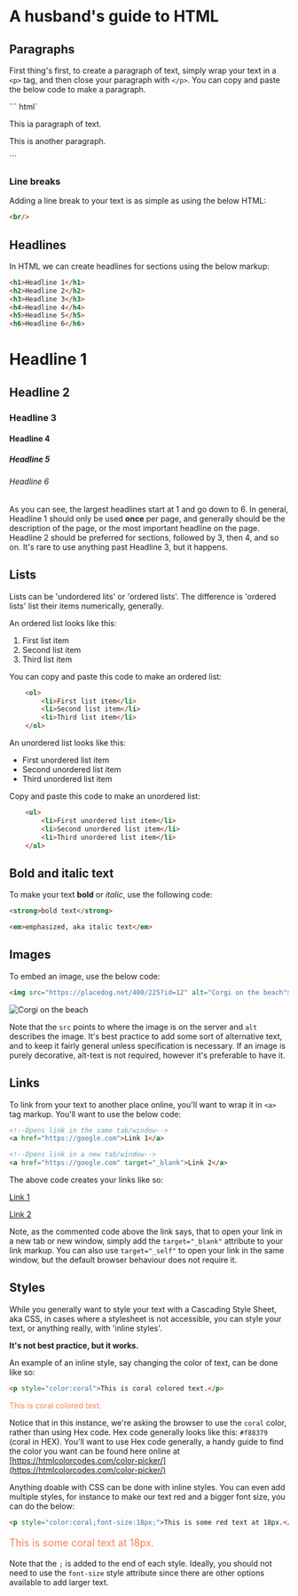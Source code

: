 # A husband's guide to HTML

## Paragraphs

First thing's first, to create a paragraph of text, simply wrap your text in a `<p>` tag, and then close your paragraph with `</p>`. You can copy and paste the below code to make a paragraph.

``` html`
<p>This ia paragraph of text.</p>

<p>This is another paragraph.</p>
```

### Line breaks

Adding a line break to your text is as simple as using the below HTML:

```html
<br/>
```

## Headlines

In HTML we can create headlines for sections using the below markup:

```html
<h1>Headline 1</h1>
<h2>Headline 2</h2>
<h3>Headline 3</h3>
<h4>Headline 4</h4>
<h5>Headline 5</h5>
<h6>Headline 6</h6>
```

# Headline 1
## Headline 2
### Headline 3
#### Headline 4
##### Headline 5
###### Headline 6

As you can see, the largest headlines start at 1 and go down to 6. In general, Headline 1 should only be used **once** per page, and generally should be the description of the page, or the most important headline on the page. Headline 2 should be preferred for sections, followed by 3, then 4, and so on. It's rare to use anything past Headline 3, but it happens.


## Lists

Lists can be 'undordered lits' or 'ordered lists'. The difference is 'ordered lists' list their items numerically, generally.

An ordered list looks like this:

1. First list item
2. Second list item
3. Third list item

You can copy and paste this code to make an ordered list:

```html
    <ol>
        <li>First list item</li>
        <li>Second list item</li>
        <li>Third list item</li>
    </ol>
```

An unordered list looks like this:

* First unordered list item
* Second unordered list item
* Third unordered list item

Copy and paste this code to make an unordered list:

```html
    <ul>
        <li>First unordered list item</li>
        <li>Second unordered list item</li>
        <li>Third unordered list item</li>
    </ul>
```

## Bold and italic text

To make your text **bold** or _italic_, use the following code:

```html
<strong>bold text</strong>

<em>emphasized, aka italic text</em>
```

## Images

To embed an image, use the below code:

```html
<img src="https://placedog.net/400/225?id=12" alt="Corgi on the beach">
```

![Corgi on the beach](https://placedog.net/400/225?id=12 "Corgi on the beach")

Note that the `src` points to where the image is on the server and `alt` describes the image. It's best practice to add some sort of alternative text, and to keep it fairly general unless specification is necessary. If an image is purely decorative, alt-text is not required, however it's preferable to have it.

## Links

To link from your text to another place online, you'll want to wrap it in `<a>` tag markup. You'll want to use the below code:

```html
<!--Opens link in the same tab/window-->
<a href="https://google.com">Link 1</a>

<!--Opens link in a new tab/window-->
<a href="https://google.com" target="_blank">Link 2</a>
```
The above code creates your links like so:

<a href="https://google.com">Link 1</a>

<a href="https://google.com" target="_blank">Link 2</a>

Note, as the commented code above the link says, that to open your link in a new tab or new window, simply add the `target="_blank"` attribute to your link markup. You can also use `target="_self"` to open your link in the same window, but the default browser behaviour does not require it.

## Styles

While you generally want to style your text with a Cascading Style Sheet, aka CSS, in cases where a stylesheet is not accessible, you can style your text, or anything really, with 'inline styles'.

**It's not best practice, but it works.**

An example of an inline style, say changing the color of text, can be done like so:

```html
<p style="color:coral">This is coral colored text.</p>
```

<p style="color:coral">This is coral colored text.</p>

Notice that in this instance, we're asking the browser to use the `coral` color, rather than using Hex code. Hex code generally looks like this: `#f88379` (coral in HEX). You'll want to use Hex code generally, a handy guide to find the color you want can be found here online at [https://htmlcolorcodes.com/color-picker/](https://htmlcolorcodes.com/color-picker/)

Anything doable with CSS can be done with inline styles. You can even add multiple styles, for instance to make our text red and a bigger font size, you can do the below:

```html
<p style="color:coral;font-size:18px;">This is some red text at 18px.</p>
```

<p style="color:coral;font-size:18px;">This is some coral text at 18px.</p>

Note that the `;` is added to the end of each style. Ideally, you should not need to use the `font-size` style attribute since there are other options available to add larger text.  
